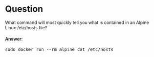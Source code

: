 # Question

What command will most quickly tell you what is contained in an Alpine Linux /etc/hosts file?

#### Answer:
<pre>
sudo docker run --rm alpine cat /etc/hosts
	</pre>